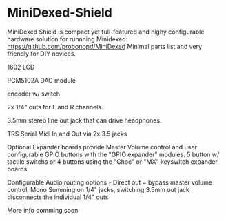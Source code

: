 # MiniDexed-Shield
MiniDexed Shield is compact yet full-featured and highy configurable hardware solution for runnning Minidexed: https://github.com/probonopd/MiniDexed
Minimal parts list and very friendly for DIY novices.  

1602 LCD

PCM5102A DAC module

encoder w/ switch

2x 1/4" outs for L and R channels.

3.5mm stereo line out jack that can drive headphones.

TRS Serial Midi In and Out via 2x 3.5 jacks

Optional Expander boards provide Master Volume control and user configurable GPIO buttons with the "GPIO expander" modules.   5 button w/ tactile switchs or 4 buttons using the "Choc" or "MX" keyswitch expander boards

Configurable Audio routing options - Direct out = bypass master volume control,  Mono Summing on 1/4" jacks,  switching 3.5mm out jack disconnects the individual 1/4" outs

More info comming soon

